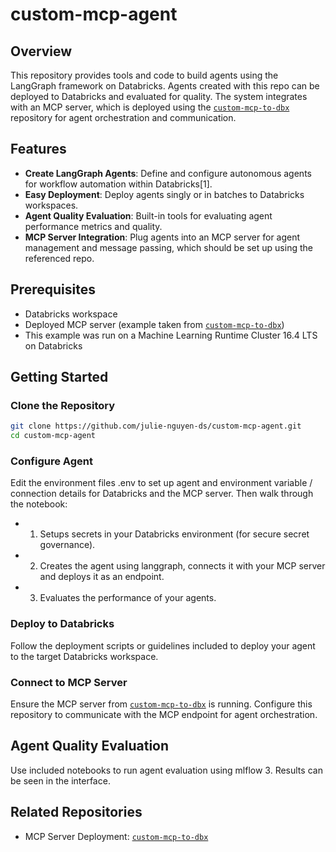 # custom-mcp-agent

## Overview
This repository provides tools and code to build agents using the LangGraph framework on Databricks. Agents created with this repo can be deployed to Databricks and evaluated for quality. 
The system integrates with an MCP server, which is deployed using the [`custom-mcp-to-dbx`](https://github.com/julie-nguyen-ds/custom-mcp-to-dbx) repository for agent orchestration and communication.

## Features
- **Create LangGraph Agents**: Define and configure autonomous agents for workflow automation within Databricks[1].
- **Easy Deployment**: Deploy agents singly or in batches to Databricks workspaces.
- **Agent Quality Evaluation**: Built-in tools for evaluating agent performance metrics and quality.
- **MCP Server Integration**: Plug agents into an MCP server for agent management and message passing, which should be set up using the referenced repo.

## Prerequisites
- Databricks workspace
- Deployed MCP server (example taken from [`custom-mcp-to-dbx`](https://github.com/julie-nguyen-ds/custom-mcp-to-dbx))
- This example was run on a Machine Learning Runtime Cluster 16.4 LTS on Databricks

## Getting Started

### Clone the Repository
```sh
git clone https://github.com/julie-nguyen-ds/custom-mcp-agent.git
cd custom-mcp-agent
```

### Configure Agent 
Edit the environment files .env to set up agent and environment variable / connection details for Databricks and the MCP server.
Then walk through the notebook:
- 01. Setups secrets in your Databricks environment (for secure secret governance).
- 02. Creates the agent using langgraph, connects it with your MCP server and deploys it as an endpoint.
- 03. Evaluates the performance of your agents.
     
### Deploy to Databricks
Follow the deployment scripts or guidelines included to deploy your agent to the target Databricks workspace.

### Connect to MCP Server
Ensure the MCP server from [`custom-mcp-to-dbx`](https://github.com/julie-nguyen-ds/custom-mcp-to-dbx) is running. Configure this repository to communicate with the MCP endpoint for agent orchestration.

## Agent Quality Evaluation
Use included notebooks to run agent evaluation using mlflow 3. Results can be seen in the interface.

## Related Repositories

- MCP Server Deployment: [`custom-mcp-to-dbx`](https://github.com/julie-nguyen-ds/custom-mcp-to-dbx)
